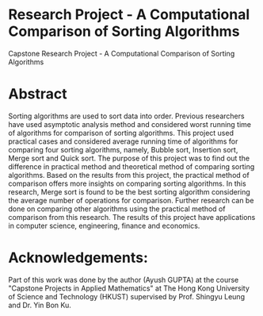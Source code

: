 # Research Project - A Computational Comparison of Sorting Algorithms
Capstone Research Project - A Computational Comparison of Sorting Algorithms

# Abstract

Sorting algorithms are used to sort data into order. Previous researchers have used asymptotic analysis method and considered worst running time of algorithms for comparison of sorting algorithms. This project used practical cases and considered average running
time of algorithms for comparing four sorting algorithms, namely, Bubble sort, Insertion sort, Merge sort and Quick sort. The purpose of this project was to find out the difference in practical method and theoretical method of comparing sorting algorithms. Based on
the results from this project, the practical method of comparison offers more insights on comparing sorting algorithms. In this research, Merge sort is found to be the best sorting algorithm considering the average number of operations for comparison. Further research
can be done on comparing other algorithms using the practical method of comparison from this research. The results of this project have applications in computer science, engineering, finance and economics.

# Acknowledgements:

Part of this work was done by the author (Ayush GUPTA) at the course "Capstone Projects in Applied Mathematics" at The Hong Kong University of Science and Technology (HKUST) supervised by Prof. Shingyu Leung and Dr. Yin Bon Ku.
